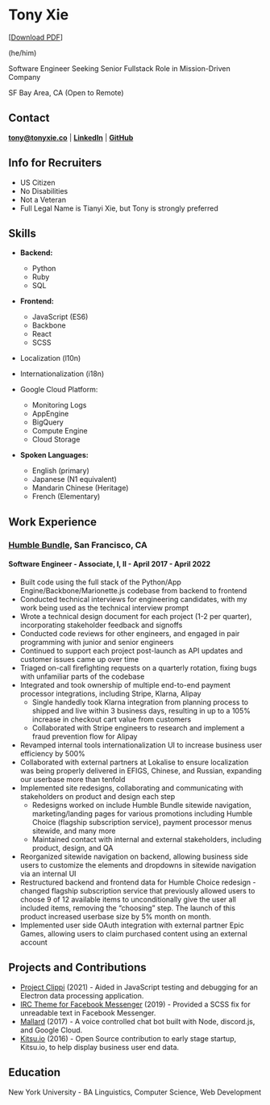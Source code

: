 # Tony Xie
[[Download PDF](/TXieResume.pdf)]

(he/him)

Software Engineer Seeking Senior Fullstack Role in Mission-Driven Company

SF Bay Area, CA (Open to Remote) 

## Contact
**<tony@tonyxie.co>** | [**LinkedIn**](https://linkedin.com/in/tianyi-xie) | [**GitHub**](https://github.com/txie1993)


## Info for Recruiters
- US Citizen
- No Disabilities
- Not a Veteran
- Full Legal Name is Tianyi Xie, but Tony is strongly preferred

## Skills
- **Backend:**
    - Python
    - Ruby
    - SQL
- **Frontend:**
    - JavaScript (ES6)
    - Backbone
    - React
    - SCSS
- Localization (l10n)
- Internationalization (i18n)
- Google Cloud Platform: 
    - Monitoring Logs
    - AppEngine
    - BigQuery
    - Compute Engine 
    - Cloud Storage 

- **Spoken Languages:**  
    - English (primary)
    - Japanese (N1 equivalent)
    - Mandarin Chinese (Heritage)
    - French (Elementary)


## Work Experience
### [Humble Bundle](https://www.humblebundle.com/), San Francisco, CA 
#### Software Engineer - Associate, I, II - April 2017 - April 2022
- Built code using the full stack of the Python/App Engine/Backbone/Marionette.js codebase from backend to frontend
- Conducted technical interviews for engineering candidates, with my work being used as the technical interview prompt
- Wrote a technical design document for each project (1-2 per quarter), incorporating stakeholder feedback and signoffs
- Conducted code reviews for other engineers, and engaged in pair programming with junior and senior engineers
- Continued to support each project post-launch as API updates and customer issues came up over time
- Triaged on-call firefighting requests on a quarterly rotation, fixing bugs with unfamiliar parts of the codebase
- Integrated and took ownership of multiple end-to-end payment processor integrations, including Stripe, Klarna, Alipay
    - Single handedly took Klarna integration from planning process to shipped and live within 3 business days, resulting in up to a 105% increase in checkout cart value from customers
    - Collaborated with Stripe engineers to research and implement a fraud prevention flow for Alipay
- Revamped internal tools internationalization UI to increase business user efficiency by 500%
- Collaborated with external partners at Lokalise to ensure localization was being properly delivered in EFIGS, Chinese, and Russian, expanding our userbase more than tenfold
- Implemented site redesigns, collaborating and communicating with stakeholders on product and design each step
    - Redesigns worked on include Humble Bundle sitewide navigation, marketing/landing pages for various promotions including Humble Choice (flagship subscription service), payment processor menus sitewide, and many more
    - Maintained contact with internal and external stakeholders, including product, design, and QA
- Reorganized sitewide navigation on backend, allowing business side users to customize the elements and dropdowns in sitewide navigation via an internal UI
- Restructured backend and frontend data for Humble Choice redesign - changed flagship subscription service that previously allowed users to choose 9 of 12 available items to unconditionally give the user all included items, removing the “choosing” step. The launch of this product increased userbase size by 5% month on month.
- Implemented user side OAuth integration with external partner Epic Games, allowing users to claim purchased content using an external account

## Projects and Contributions
- [Project Clippi](https://github.com/vinceau/project-clippi) (2021) - Aided in JavaScript testing and debugging for an Electron data processing application.
- [IRC Theme for Facebook Messenger](https://chrome.google.com/webstore/detail/irc-inspired-theme-for-fa/jkocbkfbiljhcdjopoeijnhnichhpefb?hl=en) (2019) - Provided a SCSS fix for unreadable text in Facebook Messenger.
- [Mallard](https://github.com/txie1993/mallard) (2017) - A voice controlled chat bot built with Node, discord.js, and Google Cloud.
- [Kitsu.io](https://kitsu.io/) (2016) - Open Source contribution to early stage startup, Kitsu.io, to help display business user end data.

## Education
New York University - BA Linguistics, Computer Science, Web Development


